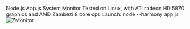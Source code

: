 Node.js App.js System Monitor
Tested on Linux, with ATI radeon HD 5870 graphics and AMD Zambezi 8 core cpu
Launch: node --harmony app.js
![ZMonitor](https://raw.github.com/Zolmeister/ZMonitor/master/ZMonitor.png)
